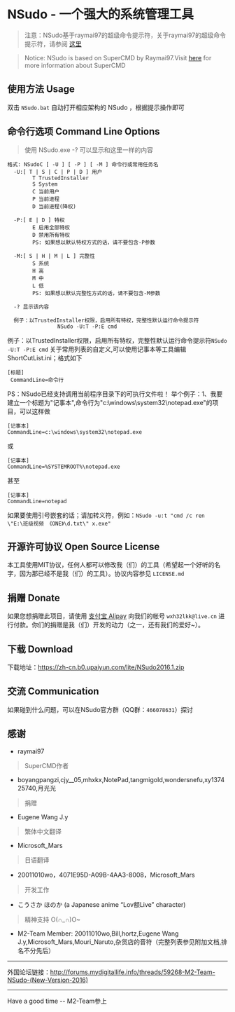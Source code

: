 # NSudo - 一个强大的系统管理工具
> 注意：NSudo基于raymai97的超级命令提示符，关于raymai97的超级命令提示符，请参阅 [这里](http://bbs.pcbeta.com/viewthread-1508863-1-1.html "这里")

> Notice: NSudo is based on SuperCMD by Raymai97.Visit [here](http://bbs.pcbeta.com/viewthread-1508863-1-1.html "here") for more information about SuperCMD

## 使用方法 Usage
双击 ```NSudo.bat``` 自动打开相应架构的 NSudo ，根据提示操作即可

## 命令行选项 Command Line Options
> 使用 NSudo.exe -? 可以显示和这里一样的内容

```
格式: NSudoC [ -U ] [ -P ] [ -M ] 命令行或常用任务名
  -U:[ T | S | C | P | D ] 用户
        T TrustedInstaller
        S System
        C 当前用户
        P 当前进程
        D 当前进程(降权)

  -P:[ E | D ] 特权
        E 启用全部特权
        D 禁用所有特权
        PS: 如果想以默认特权方式的话，请不要包含-P参数

  -M:[ S | H | M | L ] 完整性
        S 系统
        H 高
        M 中
        L 低
        PS: 如果想以默认完整性方式的话，请不要包含-M参数

  -? 显示该内容

  例子：以TrustedInstaller权限，启用所有特权，完整性默认运行命令提示符
                NSudo -U:T -P:E cmd
```

例子：以TrustedInstaller权限，启用所有特权，完整性默认运行命令提示符```NSudo -U:T -P:E cmd```
关于常用列表的自定义,可以使用记事本等工具编辑ShortCutList.ini；格式如下
```
[标题]
 CommandLine=命令行
```
PS：NSudo已经支持调用当前程序目录下的可执行文件啦！
举个例子：1、我要建立一个标题为"记事本",命令行为"c:\windows\system32\notepad.exe"的项目，可以这样做
```
[记事本]
CommandLine=c:\windows\system32\notepad.exe
```
或
```
[记事本]
CommandLine=%SYSTEMROOT%\notepad.exe
```
甚至
```
[记事本]
CommandLine=notepad
```
如果要使用引号嵌套的话；请加转义符，例如：```NSudo -u:t "cmd /c ren \"E:\班级视频 《ONE》\d.txt\" x.exe"```

## 开源许可协议 Open Source License
本工具使用MIT协议，任何人都可以修改我（们）的工具（希望起一个好听的名字，因为那已经不是我（们）的工具）。协议内容参见 ```LICENSE.md```


## 捐赠 Donate
如果您想捐赠此项目，请使用 [支付宝 Alipay](https://alipay.com) 向我们的帐号  ```wxh32lkk@live.cn``` 进行付款。你们的捐赠是我（们）开发的动力（之一，还有我们的爱好~）。

## 下载 Download
下载地址：https://zh-cn.b0.upaiyun.com/lite/NSudo2016.1.zip 

## 交流 Communication
如果碰到什么问题，可以在NSudo官方群（QQ群：```466078631```）探讨

## 感谢
- raymai97
> SuperCMD作者

- boyangpangzi,cjy__05,mhxkx,NotePad,tangmigoId,wondersnefu,xy137425740,月光光
> 捐赠

- Eugene Wang J.y
> 繁体中文翻译

- Microsoft_Mars
> 日语翻译

- 20011010wo，4071E95D-A09B-4AA3-8008，Microsoft_Mars
> 开发工作

- こうさか ほのか (a Japanese anime “Lov额Live” character)
> 精神支持 O(∩_∩)O~

- M2-Team Member: 20011010wo,Bill,hortz,Eugene Wang J.y,Microsoft_Mars,Mouri_Naruto,杂货店的音符（完整列表参见附加文档,排名不分先后）


------------

外国论坛链接：http://forums.mydigitallife.info/threads/59268-M2-Team-NSudo-(New-Version-2016)

------------
Have a good time -- M2-Team参上
